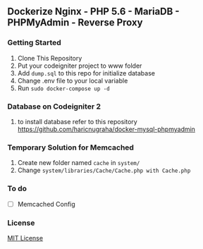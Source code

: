## Dockerize Nginx - PHP 5.6 - MariaDB - PHPMyAdmin - Reverse Proxy

### Getting Started
1. Clone This Repository
2. Put your codeigniter project to www folder
3. Add ``dump.sql`` to this repo for initialize database
4. Change .env file to your local variable
5. Run ``sudo docker-compose up -d``

### Database on Codeigniter 2
1. to install database refer to this repository https://github.com/haricnugraha/docker-mysql-phpmyadmin

### Temporary Solution for Memcached
1. Create new folder named ``cache`` in ``system/``
2. Change ``system/libraries/Cache/Cache.php with Cache.php``

### To do
- [ ] Memcached Config

### License
[MIT License](https://github.com/haricnugraha/docker-codeigniter2/blob/master/LICENSE)
